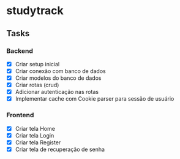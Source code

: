 # studytrack

## Tasks

### Backend

- [x] Criar setup inicial
- [x] Criar conexão com banco de dados
- [x] Criar modelos do banco de dados
- [x] Criar rotas (crud)
- [x] Adicionar autenticação nas rotas
- [x] Implementar cache com Cookie parser para sessão de usuário

### Frontend
- [x] Criar tela Home
- [x] Criar tela Login
- [x] Criar tela Register
- [x] Criar tela de recuperação de senha